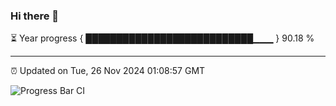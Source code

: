 ### Hi there 👋

⏳ Year progress { ███████████████████████████▁▁▁ } 90.18 %

---

⏰ Updated on Tue, 26 Nov 2024 01:08:57 GMT

![Progress Bar CI](https://github.com/liununu/liununu/workflows/Progress%20Bar%20CI/badge.svg)
